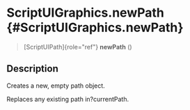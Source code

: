 ScriptUIGraphics.newPath {#ScriptUIGraphics.newPath}
========================

> [ScriptUIPath]{role="ref"} **newPath** ()

Description
-----------

Creates a new, empty path object.

Replaces any existing path in?currentPath.
